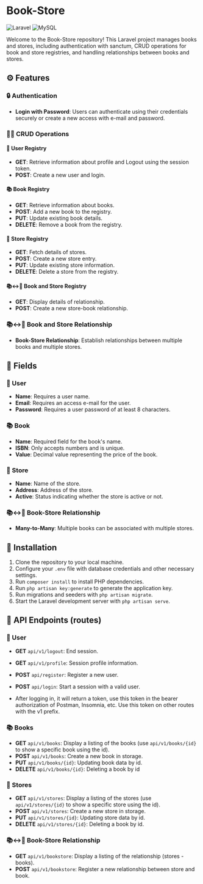 # Book-Store

![Laravel](https://img.shields.io/badge/laravel-%23FF2D20.svg?style=for-the-badge&logo=laravel&logoColor=white)
![MySQL](https://img.shields.io/badge/mysql-4479A1.svg?style=for-the-badge&logo=mysql&logoColor=white)

Welcome to the Book-Store repository! This Laravel project manages books and stores, including authentication with sanctum, CRUD operations for book and store registries, and handling relationships between books and stores.

## ⚙️ Features

### 🔒 Authentication

- **Login with Password**: Users can authenticate using their credentials securely or create a new access with e-mail and password.

### 👨‍💻 CRUD Operations 

#### 👤 User Registry

- **GET**: Retrieve information about profile and Logout using the session token.
- **POST**: Create a new user and login.

#### 📚 Book Registry

- **GET**: Retrieve information about books.
- **POST**: Add a new book to the registry.
- **PUT**: Update existing book details.
- **DELETE**: Remove a book from the registry.

#### 🛒 Store Registry

- **GET**: Fetch details of stores.
- **POST**: Create a new store entry.
- **PUT**: Update existing store information.
- **DELETE**: Delete a store from the registry.


#### 📚<->🛒 Book and Store Registry

- **GET**: Display details of relationship.
- **POST**: Create a new store-book relationship.


### 📚<->🛒 Book and Store Relationship

- **Book-Store Relationship**: Establish relationships between multiple books and multiple stores.

## 📝 Fields

### 👤 User

- **Name**: Requires a user name.
- **Email**: Requires an access e-mail for the user.
- **Password**: Requires a user password of at least 8 characters.

### 📚 Book

- **Name**: Required field for the book's name.
- **ISBN**: Only accepts numbers and is unique.
- **Value**: Decimal value representing the price of the book.

### 🛒 Store

- **Name**: Name of the store.
- **Address**: Address of the store.
- **Active**: Status indicating whether the store is active or not.

### 📚<->🛒 Book-Store Relationship

- **Many-to-Many**: Multiple books can be associated with multiple stores.

## 🔧 Installation

1. Clone the repository to your local machine.
2. Configure your `.env` file with database credentials and other necessary settings.
3. Run `composer install` to install PHP dependencies.
4. Run `php artisan key:generate` to generate the application key.
5. Run migrations and seeders with `php artisan migrate`.
6. Start the Laravel development server with `php artisan serve`.

## 📍 API Endpoints (routes)

### 👤 User 

- **GET** `api/v1/logout`: End session.
- **GET** `api/v1/profile`: Session profile information.
- **POST** `api/register`: Register a new user.
- **POST** `api/login`: Start a session with a valid user.

- After logging in, it will return a token, use this token in the bearer authorization of Postman, Insomnia, etc. Use this token on other routes with the v1 prefix.

### 📚 Books

- **GET** `api/v1/books`: Display a listing of the books (use `api/v1/books/{id}` to show a specific book using the id).
- **POST** `api/v1/books`: Create a new book in storage.
- **PUT** `api/v1/books/{id}`: Updating book data by id.
- **DELETE** `api/v1/books/{id}`: Deleting a book by id

### 🛒 Stores

- **GET** `api/v1/stores`: Display a listing of the stores (use `api/v1/stores/{id}` to show a specific store using the id).
- **POST** `api/v1/stores`: Create a new store in storage.
- **PUT** `api/v1/stores/{id}`: Updating store data by id.
- **DELETE** `api/v1/stores/{id}`: Deleting a book by id.

### 📚<->🛒 Book-Store Relationship

- **GET** `api/v1/bookstore`: Display a listing of the relationship (stores - books).
- **POST** `api/v1/bookstore`: Register a new relationship between store and book.
